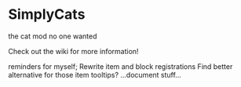 # SimplyCats
the cat mod no one wanted

Check out the wiki for more information!



reminders for myself;
Rewrite item and block registrations
Find better alternative for those item tooltips?
…document stuff…
